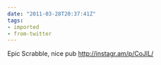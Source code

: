 ```yaml
---
date: "2011-03-28T20:37:41Z"
tags:
- imported
- from-twitter
---
```

Epic Scrabble, nice pub http://instagr.am/p/CoJlL/
